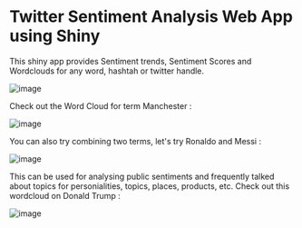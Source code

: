 # Twitter Sentiment Analysis Web App using Shiny

This shiny app provides Sentiment trends, Sentiment Scores and Wordclouds for any word, hashtah or twitter handle. 

![image](https://4.bp.blogspot.com/-SlV3fnHkZws/WBsiUj9GefI/AAAAAAAAEfs/cEixNwD4aHwKCwHChEmzc4UpMGYO3KmdQCLcB/s1600/11.PNG)


Check out the Word Cloud for term Manchester :


![image](https://1.bp.blogspot.com/-RCSvx2OmdCs/WBsme-sUKII/AAAAAAAAEgI/lQ_1en3nHyEuELIoU9E8QSD1RCg8mTGFACLcB/s1600/14.PNG)

You can also try combining two terms, let's try Ronaldo and Messi :

![image](https://1.bp.blogspot.com/-nBmz6meynlg/WBsl4b4m6ZI/AAAAAAAAEf8/FVfaEp7OvYA5fqOl_mUEVBOwtKw8w60OwCLcB/s1600/13.PNG)

This can be used for analysing public sentiments and frequently talked about topics for personialities, topics, places, products, etc. Check out this wordcloud on Donald Trump :


![image](https://3.bp.blogspot.com/-1Ir75YB68i4/WBsl5xBa56I/AAAAAAAAEgA/wL5A4dKF8F84DmCWCHNFvZmKXAZU0VP3wCEw/s1600/15.PNG)

